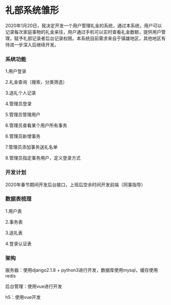 # 礼部系统雏形

2020年1月20日，我决定开发一个用户管理礼金的系统，通过本系统，用户可以记录每次家庭事物的礼金来往，用户通过手机可以实时查看礼金数额，提供用户管理，赋予礼部记录者后台记录权限。本系统目前需求来自于镇雄地区，其他地区有待进一步深入后继续开发。

### 系统功能

1.用户登录

2.礼金查询（搜索，分类筛选）

3.送礼个人记录

4.管理员登录

5.管理员管理用户

6.管理员查看某个用户所有事务

6.管理员新增事务

7.管理员添加事务送礼名单

8.管理员指定事务用户，定义登录方式

### 开发计划

2020年春节期间开发后台接口，上班后空余时间开发前端（同事指导）

### 数据表梳理

1.用户表

2.事务表

3.送礼表

4.登录认证表

### 架构

服务器：使用django2.1.8 + python3进行开发，数据库使用mysql，缓存使用redis

后台管理：使用vue进行开发

h5：使用vue开发